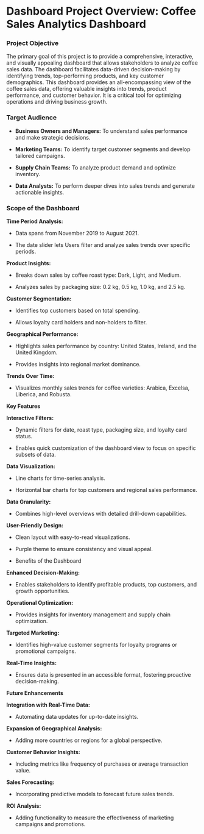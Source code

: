 # Dashboard Project Overview: Coffee Sales Analytics Dashboard

### Project Objective

The primary goal of this project is to provide a comprehensive, interactive, and visually appealing dashboard that allows stakeholders to analyze coffee sales data. The dashboard facilitates data-driven decision-making by identifying trends, top-performing products, and key customer demographics. This dashboard provides an all-encompassing view of the coffee sales data, offering valuable insights into trends, product performance, and customer behavior. It is a critical tool for optimizing operations and driving business growth.

### Target Audience

* **Business Owners and Managers:** To understand sales performance and make strategic decisions.

* **Marketing Teams:** To identify target customer segments and develop tailored campaigns.

* **Supply Chain Teams:** To analyze product demand and optimize inventory.

* **Data Analysts:** To perform deeper dives into sales trends and generate actionable insights.

### Scope of the Dashboard

**Time Period Analysis:**

* Data spans from November 2019 to August 2021.

* The date slider lets Users filter and analyze sales trends over specific periods.

**Product Insights:**

* Breaks down sales by coffee roast type: Dark, Light, and Medium.

* Analyzes sales by packaging size: 0.2 kg, 0.5 kg, 1.0 kg, and 2.5 kg.

**Customer Segmentation:**

* Identifies top customers based on total spending.

* Allows loyalty card holders and non-holders to filter.

**Geographical Performance:**

* Highlights sales performance by country: United States, Ireland, and the United Kingdom.

* Provides insights into regional market dominance.

**Trends Over Time:**

* Visualizes monthly sales trends for coffee varieties: Arabica, Excelsa, Liberica, and Robusta.

**Key Features**

**Interactive Filters:**

* Dynamic filters for date, roast type, packaging size, and loyalty card status.

* Enables quick customization of the dashboard view to focus on specific subsets of data.

**Data Visualization:**

* Line charts for time-series analysis.

* Horizontal bar charts for top customers and regional sales performance.

**Data Granularity:**

* Combines high-level overviews with detailed drill-down capabilities.

**User-Friendly Design:**

* Clean layout with easy-to-read visualizations.
  
* Purple theme to ensure consistency and visual appeal.

* Benefits of the Dashboard

**Enhanced Decision-Making:**

* Enables stakeholders to identify profitable products, top customers, and growth opportunities.

**Operational Optimization:**

* Provides insights for inventory management and supply chain optimization.

**Targeted Marketing:**

* Identifies high-value customer segments for loyalty programs or promotional campaigns.

**Real-Time Insights:**

* Ensures data is presented in an accessible format, fostering proactive decision-making.

**Future Enhancements**

**Integration with Real-Time Data:**

* Automating data updates for up-to-date insights.

**Expansion of Geographical Analysis:**

* Adding more countries or regions for a global perspective.

**Customer Behavior Insights:**

* Including metrics like frequency of purchases or average transaction value.

**Sales Forecasting:**

* Incorporating predictive models to forecast future sales trends.

**ROI Analysis:**

* Adding functionality to measure the effectiveness of marketing campaigns and promotions.
